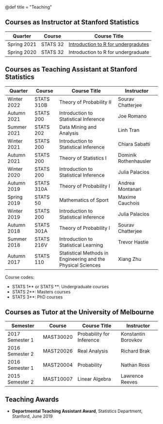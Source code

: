 @def title = "Teaching"

## Courses as Instructor at Stanford Statistics

| Quarter     | Course   | Course Title                                                                      |
|-------------|----------|-----------------------------------------------------------------------------------|
| Spring 2021 | STATS 32 | [Introduction to R for undergradutes](https://damian-t-p.github.io/STATS32-2020/) |
| Spring 2020 | STATS 32 | Introduction to R for undergraduate                                               |

## Courses as Teaching Assistant at Stanford Statistics

| Quarter     | Course     | Course Title                                                 | Instructor            |
|-------------|------------|--------------------------------------------------------------|-----------------------|
| Winter 2022 | STATS 310B | Theory of Probability II                                     | Sourav Chatterjee     |
| Autumn 2021 | STATS 200  | Introduction to Statistical Inference                        | Joe Romano            |
| Summer 2021 | STATS 202  | Data Mining and Analysis                                     | Linh Tran             |
| Winter 2021 | STATS 200  | Introduction to Statistical Inference                        | Chiara Sabatti        |
| Autumn 2021 | STATS 200  | Theory of Statistics I                                       | Dominik Rothenhausler |
| Winter 2020 | STATS 200  | Introduction to Statistical Inference                        | Julia Palacios        |
| Autumn 2019 | STATS 310A | Theory of Probability I                                      | Andrea Montanari      |
| Spring 2019 | STATS 50   | Mathematics of Sport                                         | Maxime Cauchois       |
| Winter 2019 | STATS 200  | Introduction to Statistical Inference                        | Julia Palacios        |
| Autumn 2018 | STATS 301A | Theory of Probability I                                      | Sourav Chatterjee     |
| Summer 2018 | STATS 216V | Introduction to Statistical Learning                         | Trevor Hastie         |
| Autumn 2017 | STATS 110  | Statistical Methods in Engineering and the Physical Sciences | Xiang Zhu             |

Course codes:
  * STATS 1** or STATS **: Undergraduate courses
  * STATS 2**: Masters courses
  * STATS 3**: PhD courses

## Courses as Tutor at the University of Melbourne

| Semester        | Course    | Course Title              | Instructor          |
|-----------------|-----------|---------------------------|---------------------|
| 2017 Semester 1 | MAST30020 | Probability for Inference | Konstantin Borovkov |
| 2016 Semester 2 | MAST20026 | Real Analysis             | Richard Brak        |
| 2016 Semester 1 | MAST20004 | Probability               | Nathan Ross         |
| 2015 Semester 2 | MAST10007 | Linear Algebra            | Lawrence Reeves     |

## Teaching Awards

* **Departmental Teaching Assistant Award**, Statistics Department, Stanford, June 2019
